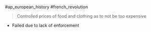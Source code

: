 #ap_european_history #french_revolution 

> Controlled prices of food and clothing as to not be too expensive

- Failed due to lack of enforcement